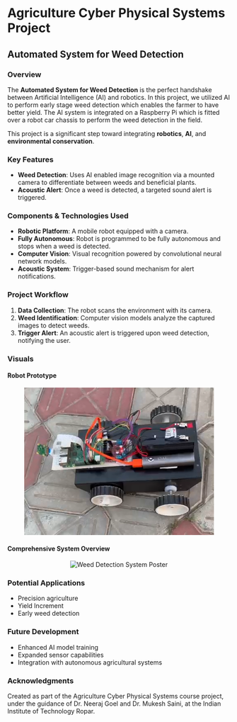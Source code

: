 # Agriculture Cyber Physical Systems Project
## **Automated System for Weed Detection**

### Overview
The **Automated System for Weed Detection** is the perfect handshake between Artificial Intelligence (AI) and robotics. In this project, we utilized AI to perform early stage weed detection which enables the farmer to have better yield. The AI system is integrated on a Raspberry Pi which is fitted over a robot car chassis to perform the weed detection in the field.

This project is a significant step toward integrating **robotics**, **AI**, and **environmental conservation**.

### Key Features
- **Weed Detection**: Uses AI enabled image recognition via a mounted camera to differentiate between weeds and beneficial plants.
- **Acoustic Alert**: Once a weed is detected, a targeted sound alert is triggered.

### Components & Technologies Used
- **Robotic Platform**: A mobile robot equipped with a camera.
- **Fully Autonomous**: Robot is programmed to be fully autonomous and stops when a weed is detected.
- **Computer Vision**: Visual recognition powered by convolutional neural network models.
- **Acoustic System**: Trigger-based sound mechanism for alert notifications.

### Project Workflow
1. **Data Collection**: The robot scans the environment with its camera.
2. **Weed Identification**: Computer vision models analyze the captured images to detect weeds.
3. **Trigger Alert**: An acoustic alert is triggered upon weed detection, notifying the user.

### Visuals
#### Robot Prototype
<p align="center">
  <img src="./RobotImage.png" alt="Weed Detection System Robot" />
</p>


#### Comprehensive System Overview
<p align="center">
  <img src="./WeedDetectionSystem.png" alt="Weed Detection System Poster" />
</p>

### Potential Applications
- Precision agriculture
- Yield Increment
- Early weed detection

### Future Development
- Enhanced AI model training
- Expanded sensor capabilities
- Integration with autonomous agricultural systems

### Acknowledgments
Created as part of the Agriculture Cyber Physical Systems course project, under the guidance of Dr. Neeraj Goel and Dr. Mukesh Saini, at the Indian Institute of Technology Ropar.
